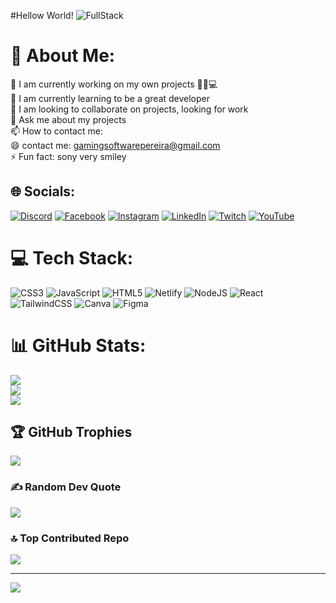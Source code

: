 #Hellow World!
![FullStack](https://media.tenor.com/UttC4AITYR4AAAAd/full-stack-developer.gif)



# 💫 About Me:
🔭 I am currently working on my own projects ✍🏻💻<br>🌱 I am currently learning to be a great developer<br>👯 I am looking to collaborate on projects, looking for work<br>💬 Ask me about my projects<br>📫 How to contact me:<br>😄 contact me: gamingsoftwarepereira@gmail.com<br>⚡ Fun fact: sony very smiley


## 🌐 Socials:
[![Discord](https://img.shields.io/badge/Discord-%237289DA.svg?logo=discord&logoColor=white)](https://discord.gg/roka1#6910) [![Facebook](https://img.shields.io/badge/Facebook-%231877F2.svg?logo=Facebook&logoColor=white)](https://facebook.com/olopezrestrepo) [![Instagram](https://img.shields.io/badge/Instagram-%23E4405F.svg?logo=Instagram&logoColor=white)](https://instagram.com/oscar915lr) [![LinkedIn](https://img.shields.io/badge/LinkedIn-%230077B5.svg?logo=linkedin&logoColor=white)](https://linkedin.com/in/oscar-eduardo-lopez-restrepo-968a91265) [![Twitch](https://img.shields.io/badge/Twitch-%239146FF.svg?logo=Twitch&logoColor=white)](https://twitch.tv/roooka_) [![YouTube](https://img.shields.io/badge/YouTube-%23FF0000.svg?logo=YouTube&logoColor=white)](https://youtube.com/@Oscarloco1859) 

# 💻 Tech Stack:
![CSS3](https://img.shields.io/badge/css3-%231572B6.svg?style=flat&logo=css3&logoColor=white) ![JavaScript](https://img.shields.io/badge/javascript-%23323330.svg?style=flat&logo=javascript&logoColor=%23F7DF1E) ![HTML5](https://img.shields.io/badge/html5-%23E34F26.svg?style=flat&logo=html5&logoColor=white) ![Netlify](https://img.shields.io/badge/netlify-%23000000.svg?style=flat&logo=netlify&logoColor=#00C7B7) ![NodeJS](https://img.shields.io/badge/node.js-6DA55F?style=flat&logo=node.js&logoColor=white) ![React](https://img.shields.io/badge/react-%2320232a.svg?style=flat&logo=react&logoColor=%2361DAFB) ![TailwindCSS](https://img.shields.io/badge/tailwindcss-%2338B2AC.svg?style=flat&logo=tailwind-css&logoColor=white) ![Canva](https://img.shields.io/badge/Canva-%2300C4CC.svg?style=flat&logo=Canva&logoColor=white) 	![Figma](https://img.shields.io/badge/figma-%23F24E1E.svg?style=flat&logo=figma&logoColor=white)
# 📊 GitHub Stats:
![](https://github-readme-stats.vercel.app/api?username=oscar91511&theme=highcontrast&hide_border=false&include_all_commits=false&count_private=false)<br/>
![](https://github-readme-streak-stats.herokuapp.com/?user=oscar91511&theme=highcontrast&hide_border=false)<br/>
![](https://github-readme-stats.vercel.app/api/top-langs/?username=oscar91511&theme=highcontrast&hide_border=false&include_all_commits=false&count_private=false&layout=compact)

## 🏆 GitHub Trophies
![](https://github-profile-trophy.vercel.app/?username=oscar91511&theme=radical&no-frame=false&no-bg=true&margin-w=4)

### ✍️ Random Dev Quote
![](https://quotes-github-readme.vercel.app/api?type=horizontal&theme=radical)

### 🔝 Top Contributed Repo
![](https://github-contributor-stats.vercel.app/api?username=oscar91511&limit=5&theme=dark&combine_all_yearly_contributions=true)

---
[![](https://visitcount.itsvg.in/api?id=oscar91511&icon=0&color=0)](https://visitcount.itsvg.in)

<!-- Proudly created with GPRM ( https://gprm.itsvg.in ) -->
